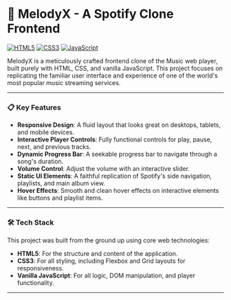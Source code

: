 # 🎵 MelodyX - A Spotify Clone Frontend

[![HTML5](https://img.shields.io/badge/html5-%23E34F26.svg?style=for-the-badge&logo=html5&logoColor=white)](https://developer.mozilla.org/en-US/docs/Web/Guide/HTML/HTML5)
[![CSS3](https://img.shields.io/badge/css3-%231572B6.svg?style=for-the-badge&logo=css3&logoColor=white)](https://developer.mozilla.org/en-US/docs/Web/CSS)
[![JavaScript](https://img.shields.io/badge/javascript-%23323330.svg?style=for-the-badge&logo=javascript&logoColor=%23F7DF1E)](https://developer.mozilla.org/en-US/docs/Web/JavaScript)

MelodyX is a meticulously crafted frontend clone of the Music web player, built purely with HTML, CSS, and vanilla JavaScript. This project focuses on replicating the familiar user interface and experience of one of the world's most popular music streaming services.

---

### 📋 Key Features

- **Responsive Design**: A fluid layout that looks great on desktops, tablets, and mobile devices.
- **Interactive Player Controls**: Fully functional controls for play, pause, next, and previous tracks.
- **Dynamic Progress Bar**: A seekable progress bar to navigate through a song's duration.
- **Volume Control**: Adjust the volume with an interactive slider.
- **Static UI Elements**: A faithful replication of Spotify's side navigation, playlists, and main album view.
- **Hover Effects**: Smooth and clean hover effects on interactive elements like buttons and playlist items.

---

### 🛠️ Tech Stack

This project was built from the ground up using core web technologies:

- **HTML5**: For the structure and content of the application.
- **CSS3**: For all styling, including Flexbox and Grid layouts for responsiveness.
- **Vanilla JavaScript**: For all logic, DOM manipulation, and player functionality.

---

